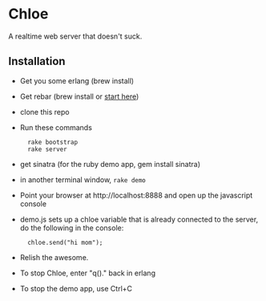 Chloe
=====

A realtime web server that doesn't suck.

Installation
------------

- Get you some erlang (brew install)
- Get rebar (brew install or [start here](https://github.com/basho/rebar/wiki/Getting-started))
- clone this repo
- Run these commands

        rake bootstrap
        rake server

- get sinatra (for the ruby demo app, gem install sinatra)
- in another terminal window, `rake demo`
- Point your browser at http://localhost:8888 and open up the javascript console
- demo.js sets up a chloe variable that is already connected to the server, do the following in the console:

        chloe.send("hi mom");

- Relish the awesome.
- To stop Chloe, enter "q()." back in erlang
- To stop the demo app, use Ctrl+C
